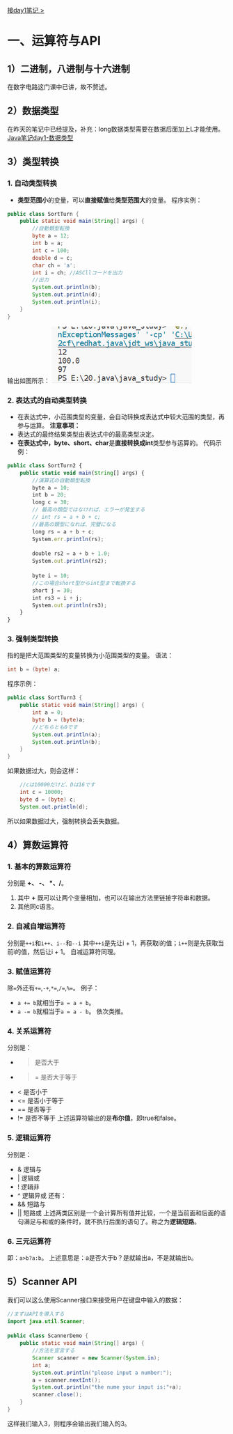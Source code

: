 <a href="https://github.com/inabananami/obsidian-backup/blob/main/java%E7%AC%94%E8%AE%B0/Java%E7%AC%94%E8%AE%B0day1.md">接day1笔记 ></a>
# 一、运算符与API
## 1）二进制，八进制与十六进制
在数字电路这门课中已讲，故不赘述。
## 2）数据类型
在昨天的笔记中已经提及，补充：long数据类型需要在数据后面加上L才能使用。
<a href="https://github.com/inabananami/obsidian-backup/blob/main/java%E7%AC%94%E8%AE%B0/Java%E7%AC%94%E8%AE%B0day1.md#2%E6%95%B0%E6%8D%AE%E7%B1%BB%E5%9E%8B" target="_blank">Java笔记day1-数据类型</a>
## 3）类型转换
### 1. 自动类型转换
- **类型范围小**的变量，可以**直接赋值**给**类型范围大**的变量。
程序实例：
```java
public class SortTurn {
    public static void main(String[] args) {
        //自動類型転換
        byte a = 12;
        int b = a;
        int c = 100;
        double d = c;
        char ch = 'a';
        int i = ch; //ASCllコードを出力
        //出力
        System.out.println(b);
        System.out.println(d);
        System.out.println(i);
    }
}

```
输出如图所示：
<img src="./自动类型转换.png">
### 2. 表达式的自动类型转换
- 在表达式中，小范围类型的变量，会自动转换成表达式中较大范围的类型，再参与运算。
**注意事项：**
- 表达式的最终结果类型由表达式中的最高类型决定。
- **在表达式中，byte、short、char**是**直接转换成int**类型参与运算的。
代码示例：
```js
public class SortTurn2 {
    public static void main(String[] args) {
        //演算式の自動類型転換
        byte a = 10;
        int b = 20;
        long c = 30;
        // 最高の類型ではなければ、エラーが発生する
        // int rs = a + b + c;
        //最高の類型になれば、完璧になる
        long rs = a + b + c;
        System.err.println(rs);

        double rs2 = a + b + 1.0;
        System.out.println(rs2);

        byte i = 10;
        //この場合short型からint型まで転換する
        short j = 30; 
        int rs3 = i + j;
        System.out.println(rs3);
    }
}
```
### 3. 强制类型转换
指的是把大范围类型的变量转换为小范围类型的变量。
语法：
```java
int b = (byte) a;
```
程序示例：
```java
public class SortTurn3 {
    public static void main(String[] args) {
        int a = 0;
        byte b = (byte)a;
        //どちらとも0です
        System.out.println(a);
        System.out.println(b);
    }
}
```
如果数据过大，则会这样：
```java
	//cは10000だけど、Dは16です
	int c = 10000;
	byte d = (byte) c;
	System.out.println(d);
```
所以如果数据过大，强制转换会丢失数据。

## 4）算数运算符
### 1. 基本的算数运算符
分别是 **\+、 \-、 \*、\/**。
1. 其中 **\+** 既可以让两个变量相加，也可以在输出方法里链接字符串和数据。
2. 其他同c语言。
### 2. 自减自增运算符
分别是`++i`和`i++`、`i--`和`--i`
其中`++i`是先让i + 1，再获取i的值；`i++`则是先获取当前i的值，然后让i + 1。
自减运算符同理。
### 3. 赋值运算符
除`=`外还有`+=`,`-+`,`*=`,`/=`,`%=`。
例子：
- `a += b`就相当于`a = a + b`。
- `a -= b`就相当于`a = a - b`。
依次类推。
### 4. 关系运算符
分别是：
- >   是否大于
- >=  是否大于等于
- <   是否小于
- <=  是否小于等于
- ==  是否等于
- !=  是否不等于
上述运算符输出的是**布尔值**，即true和false。
### 5. 逻辑运算符
分别是：
- & 逻辑与
- |  逻辑或
- !  逻辑非
- ^  逻辑异或
还有：
- && 短路与
- || 短路或
上述两类区别是一个会计算所有值并比较，一个是当前面和后面的语句满足与和或的条件时，就不执行后面的语句了。称之为**逻辑短路**。
### 6. 三元运算符
即：`a>b?a:b`。
上述意思是：a是否大于b？是就输出a，不是就输出b。
## 5）Scanner API
我们可以这么使用Scanner接口来接受用户在键盘中输入的数据：
```java
//まずはAPIを導入する
import java.util.Scanner;

public class ScannerDemo {
    public static void main(String[] args) {
        //方法を宣言する
        Scanner scanner = new Scanner(System.in);
        int a;
        System.out.println("please input a number:");        
        a = scanner.nextInt();
        System.out.println("the nume your input is:"+a);
        scanner.close();
    }   
}
```
这样我们输入3，则程序会输出我们输入的3。